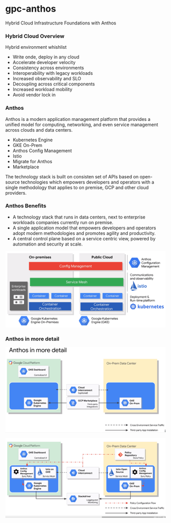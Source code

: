 # gpc-anthos
Hybrid Cloud Infrastructure Foundations with Anthos


### Hybrid Cloud Overview

Hybrid environment whishlist

- Write onde, deploy in any cloud
- Accelerate developer velocity
- Consistency across environments
- Interoperability with legacy workloads
- Increased observability and SLO
- Decoupling across critical components
- Increased workload mobility
- Avoid vendor lock in

### Anthos

Anthos is a modern application management platform that provides a unified model for computing, networking, and even service management across clouds and data centers.

- Kubernetes Engine
- GKE On-Prem
- Anthos Config Management
- Istio
- Migrate for Anthos
- Marketplace

The technology stack is built on consisten set of APIs based on open-source technologies which empowers developers and operators with a single methodology that applies to on premise, GCP and other cloud providers.

### Anthos Benefits

* A technology stack that runs in data centers, next to enterprise workloads companies currently run on premise.
* A single application model that empowers developers and operators adopt modern methodologies and promotes agility and productivity.
* A central control plane based on a service centric view, powered by automation and security at scale.

![anthos](./docs/img/anthos.png)

### Anthos in more detail

![anthos](./docs/img/anthos01.png)

![anthos](./docs/img/anthos02.png)

